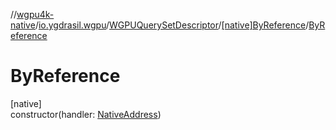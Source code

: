 //[wgpu4k-native](../../../../index.md)/[io.ygdrasil.wgpu](../../index.md)/[WGPUQuerySetDescriptor](../index.md)/[[native]ByReference](index.md)/[ByReference](-by-reference.md)

# ByReference

[native]\
constructor(handler: [NativeAddress](../../../ffi/-native-address/index.md))